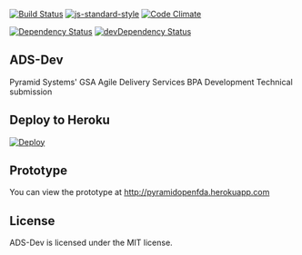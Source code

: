 [![Build Status](https://travis-ci.org/PyramidSystemsInc/ADS-Dev.svg?branch=main)](https://travis-ci.org/PyramidSystemsInc/ADS-Dev) 
[![js-standard-style](https://img.shields.io/badge/code%20style-standard-brightgreen.svg?style=flat)](https://github.com/feross/standard) 
[![Code Climate](https://codeclimate.com/github/PyramidSystemsInc/ADS-Dev/badges/gpa.svg)](https://codeclimate.com/github/PyramidSystemsInc/ADS-Dev)

[![Dependency Status](https://david-dm.org/PyramidSystemsInc/ADS-Dev.svg)](https://david-dm.org/PyramidSystemsInc/ADS-Dev) 
[![devDependency Status](https://david-dm.org/PyramidSystemsInc/ADS-Dev/dev-status.svg)](https://david-dm.org/PyramidSystemsInc/ADS-Dev#info=devDependencies)
## ADS-Dev
Pyramid Systems' GSA Agile Delivery Services BPA Development Technical submission

## Deploy to Heroku
[![Deploy](https://www.herokucdn.com/deploy/button.png)](https://heroku.com/deploy)

## Prototype
You can view the prototype at http://pyramidopenfda.herokuapp.com

## License
ADS-Dev is licensed under the MIT license.
